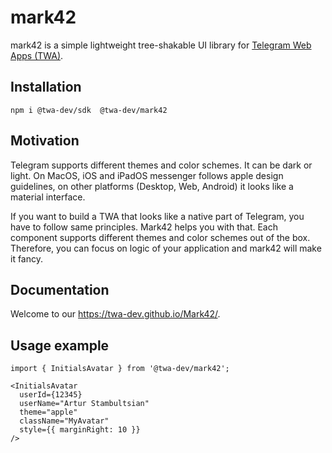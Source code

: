 # mark42
mark42 is a simple lightweight tree-shakable UI library for [Telegram Web Apps (TWA)](https://core.telegram.org/bots/webapps). 

## Installation
```
npm i @twa-dev/sdk  @twa-dev/mark42
```

## Motivation
Telegram supports different themes and color schemes. 
It can be dark or light. On MacOS, iOS and iPadOS messenger follows apple design guidelines, 
on other platforms (Desktop, Web, Android) it looks like a material interface.

If you want to build a TWA that looks like a native part of Telegram, you have to follow same principles.
Mark42 helps you with that. Each component supports different themes and color schemes out of the box.
Therefore, you can focus on logic of your application and mark42 will make it fancy.

## Documentation
Welcome to our https://twa-dev.github.io/Mark42/.

## Usage example
```tsx
import { InitialsAvatar } from '@twa-dev/mark42';

<InitialsAvatar
  userId={12345}
  userName="Artur Stambultsian"
  theme="apple"
  className="MyAvatar"
  style={{ marginRight: 10 }}
/>
```
